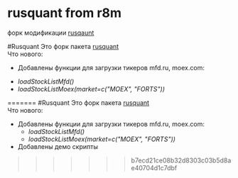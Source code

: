 # rusquant from r8m
форк модификации [rusqaunt](https://github.com/r8m/rusquant)


#Rusquant
Это форк пакета [rusquant](http://r-forge.r-project.org/projects/rusquant/)  
Что нового:
* Добавлены функции для загрузки тикеров  mfd.ru, moex.com:  
+ *loadStockListMfd()*
+ *loadStockListMoex(market=c("MOEX", "FORTS"))*


=======
#Rusquant
Это форк пакета [rusquant](http://r-forge.r-project.org/projects/rusquant/)  
Что нового:
* Добавлены функции для загрузки тикеров  mfd.ru, moex.com:  
  + *loadStockListMfd()*
  + *loadStockListMoex(market=c("MOEX", "FORTS"))*
* Добавлены демо скрипты
>>>>>>> b7ecd21ce08b32d8303c03b5d8ae40704d1c7dbf
